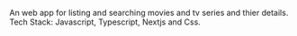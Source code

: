 An web app for listing and searching movies and tv series and thier details.
Tech Stack: Javascript, Typescript, Nextjs and Css.
